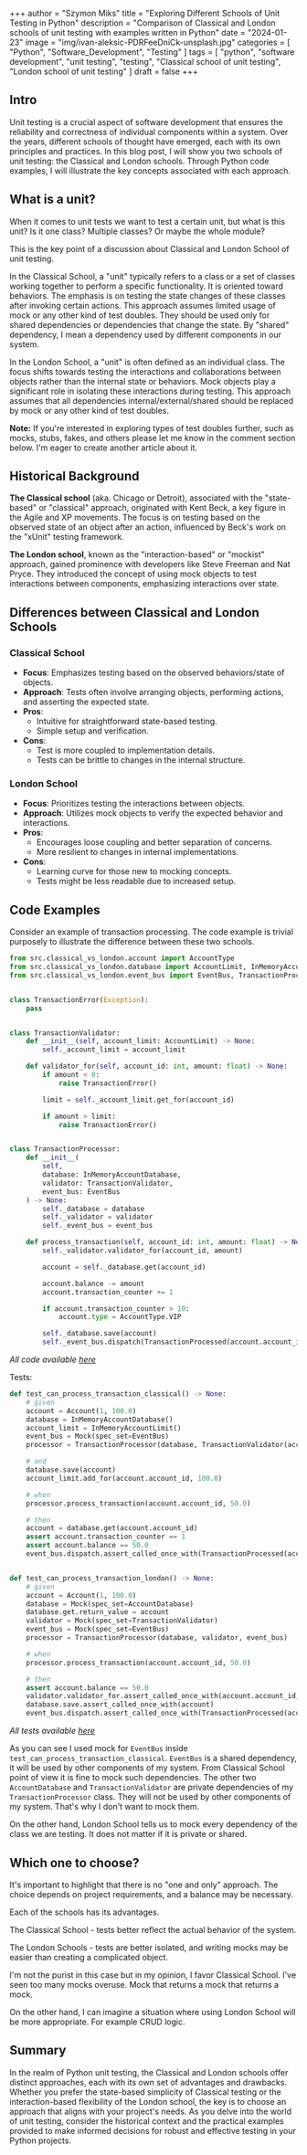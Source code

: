 +++
author = "Szymon Miks"
title = "Exploring Different Schools of Unit Testing in Python"
description = "Comparison of Classical and London schools of unit testing with examples written in Python"
date = "2024-01-23"
image = "img/ivan-aleksic-PDRFeeDniCk-unsplash.jpg"
categories = [
     "Python", "Software_Development", "Testing"
]
tags = [
    "python",
    "software development",
    "unit testing",
    "testing",
    "Classical school of unit testing",
    "London school of unit testing"
]
draft = false
+++

## Intro

Unit testing is a crucial aspect of software development that ensures the reliability and correctness of individual components within a system.
Over the years, different schools of thought have emerged, each with its own principles and practices.
In this blog post, I will show you two schools of unit testing: the Classical and London schools.
Through Python code examples, I will illustrate the key concepts associated with each approach.

## What is a unit?

When it comes to unit tests we want to test a certain unit, but what is this unit?
Is it one class? Multiple classes? Or maybe the whole module?

This is the key point of a discussion about Classical and London School of unit testing.

In the Classical School, a "unit" typically refers to a class or a set of classes working together to perform a specific functionality.
It is oriented toward behaviors.
The emphasis is on testing the state changes of these classes after invoking certain actions.
This approach assumes limited usage of mock or any other kind of test doubles.
They should be used only for shared dependencies or dependencies that change the state.
By "shared" dependency, I mean a dependency used by different components in our system.

In the London School, a "unit" is often defined as an individual class.
The focus shifts towards testing the interactions and collaborations between objects rather than the internal state or behaviors.
Mock objects play a significant role in isolating these interactions during testing.
This approach assumes that all dependencies internal/external/shared should be replaced by mock or any other kind of test doubles.

**Note:**
If you're interested in exploring types of test doubles further, such as mocks, stubs, fakes, and others please let me know in the comment section below.
I'm eager to create another article about it.

## Historical Background

**The Classical school** (aka. Chicago or Detroit), associated with the "state-based" or "classical" approach, originated with Kent Beck, a key figure in the Agile and XP movements.
The focus is on testing based on the observed state of an object after an action, influenced by Beck's work on the "xUnit" testing framework.

**The London school**, known as the "interaction-based" or "mockist" approach, gained prominence with developers like Steve Freeman and Nat Pryce.
They introduced the concept of using mock objects to test interactions between components, emphasizing interactions over state.

## Differences between Classical and London Schools

### Classical School

- **Focus**: Emphasizes testing based on the observed behaviors/state of objects.
- **Approach**: Tests often involve arranging objects, performing actions, and asserting the expected state.
- **Pros**:
  - Intuitive for straightforward state-based testing.
  - Simple setup and verification.
- **Cons**:
  - Test is more coupled to implementation details.
  - Tests can be brittle to changes in the internal structure.

### London School

- **Focus**: Prioritizes testing the interactions between objects.
- **Approach**: Utilizes mock objects to verify the expected behavior and interactions.
- **Pros**:
  - Encourages loose coupling and better separation of concerns.
  - More resilient to changes in internal implementations.
- **Cons**:
  - Learning curve for those new to mocking concepts.
  - Tests might be less readable due to increased setup.

## Code Examples

Consider an example of transaction processing.
The code example is trivial purposely to illustrate the difference between these two schools.

```python
from src.classical_vs_london.account import AccountType
from src.classical_vs_london.database import AccountLimit, InMemoryAccountDatabase
from src.classical_vs_london.event_bus import EventBus, TransactionProcessed


class TransactionError(Exception):
    pass


class TransactionValidator:
    def __init__(self, account_limit: AccountLimit) -> None:
        self._account_limit = account_limit

    def validator_for(self, account_id: int, amount: float) -> None:
        if amount < 0:
            raise TransactionError()

        limit = self._account_limit.get_for(account_id)

        if amount > limit:
            raise TransactionError()


class TransactionProcessor:
    def __init__(
        self,
        database: InMemoryAccountDatabase,
        validator: TransactionValidator,
        event_bus: EventBus
    ) -> None:
        self._database = database
        self._validator = validator
        self._event_bus = event_bus

    def process_transaction(self, account_id: int, amount: float) -> None:
        self._validator.validator_for(account_id, amount)

        account = self._database.get(account_id)

        account.balance -= amount
        account.transaction_counter += 1

        if account.transaction_counter > 10:
            account.type = AccountType.VIP

        self._database.save(account)
        self._event_bus.dispatch(TransactionProcessed(account.account_id))
```

_All code available [here](https://github.com/szymon6927/szymonmiks.pl/blob/master/blog/examples/src/classical_vs_london/example.py)_

Tests:

```python
def test_can_process_transaction_classical() -> None:
    # given
    account = Account(1, 100.0)
    database = InMemoryAccountDatabase()
    account_limit = InMemoryAccountLimit()
    event_bus = Mock(spec_set=EventBus)
    processor = TransactionProcessor(database, TransactionValidator(account_limit), event_bus)

    # and
    database.save(account)
    account_limit.add_for(account.account_id, 100.0)

    # when
    processor.process_transaction(account.account_id, 50.0)

    # then
    account = database.get(account.account_id)
    assert account.transaction_counter == 1
    assert account.balance == 50.0
    event_bus.dispatch.assert_called_once_with(TransactionProcessed(account.account_id))


def test_can_process_transaction_london() -> None:
    # given
    account = Account(1, 100.0)
    database = Mock(spec_set=AccountDatabase)
    database.get.return_value = account
    validator = Mock(spec_set=TransactionValidator)
    event_bus = Mock(spec_set=EventBus)
    processor = TransactionProcessor(database, validator, event_bus)

    # when
    processor.process_transaction(account.account_id, 50.0)

    # then
    assert account.balance == 50.0
    validator.validator_for.assert_called_once_with(account.account_id, 50.0)
    database.save.assert_called_once_with(account)
    event_bus.dispatch.assert_called_once_with(TransactionProcessed(account.account_id))
```

_All tests available [here](https://github.com/szymon6927/szymonmiks.pl/blob/master/blog/examples/tests/test_classical_vs_london/test_transaction_processor.py)_

As you can see I used mock for `EventBus` inside `test_can_process_transaction_classical`.
`EventBus` is a shared dependency, it will be used by other components of my system.
From Classical School point of view it is fine to mock such dependencies.
The other two `AccountDatabase` and `TransactionValidator` are private dependencies of my `TransactionProcessor` class.
They will not be used by other components of my system. That's why I don't want to mock them.

On the other hand, London School tells us to mock every dependency of the class we are testing.
It does not matter if it is private or shared.

## Which one to choose?

It's important to highlight that there is no "one and only" approach.
The choice depends on project requirements, and a balance may be necessary.

Each of the schools has its advantages.

The Classical School - tests better reflect the actual behavior of the system.

The London Schools - tests are better isolated, and writing mocks may be easier than creating a complicated object.

I'm not the purist in this case but in my opinion, I favor Classical School.
I've seen too many mocks overuse.
Mock that returns a mock that returns a mock.

On the other hand, I can imagine a situation where using London School will be more appropriate.
For example CRUD logic.

## Summary

In the realm of Python unit testing, the Classical and London schools offer distinct approaches, each with its own set of advantages and drawbacks.
Whether you prefer the state-based simplicity of Classical testing or the interaction-based flexibility of the London school, the key is to choose an approach that aligns with your project's needs.
As you delve into the world of unit testing, consider the historical context and the practical examples provided to make informed decisions for robust and effective testing in your Python projects.
